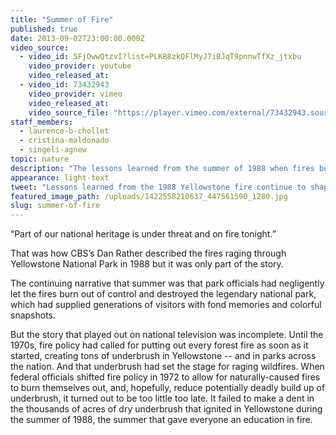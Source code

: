 ```yaml
---
title: "Summer of Fire"
published: true
date: 2013-09-02T23:00:00.000Z
video_source:
  - video_id: 5FjOwwQtzvI?list=PLKB8zkQFlMyJ7iBJqT9pnnwTfXz_jtxbu
    video_provider: youtube
    video_released_at:
  - video_id: 73432943
    video_provider: vimeo
    video_released_at:
    video_source_file: "https://player.vimeo.com/external/73432943.source.mov?s=cf88417fc9883e3532b0aeee591afb08&profile_id=0&download=1"
staff_members:
  - laurence-b-chollet
  - cristina-maldonado
  - singeli-agnew
topic: nature
description: "The lessons learned from the summer of 1988 when fires burned nearly one third of Yellowstone National Park continue to shape the way we fight wildfires raging across the West today."
appearance: light-text
tweet: "Lessons learned from the 1988 Yellowstone fire continue to shape how we fight wildfires today:"
featured_image_path: /uploads/1422558210637_447561590_1280.jpg
slug: summer-of-fire
---
```


“Part of our national heritage is under threat and on fire tonight.”

That was how CBS’s Dan Rather described the fires raging through Yellowstone National Park in 1988 but it was only part of the story.

The continuing narrative that summer was that park officials had negligently let the fires burn out of control and destroyed the legendary national park, which had supplied generations of visitors with fond memories and colorful snapshots.

But the story that played out on national television was incomplete. Until the 1970s, fire policy had called for putting out every forest fire as soon as it started, creating tons of underbrush in Yellowstone -- and in parks across the nation. And that underbrush had set the stage for raging wildfires. When federal officials shifted fire policy in 1972 to allow for naturally-caused fires to burn themselves out, and, hopefully, reduce potentially deadly build up of underbrush, it turned out to be too little too late. It failed to make a dent in the thousands of acres of dry underbrush that ignited in Yellowstone during the summer of 1988, the summer that gave everyone an education in fire.

